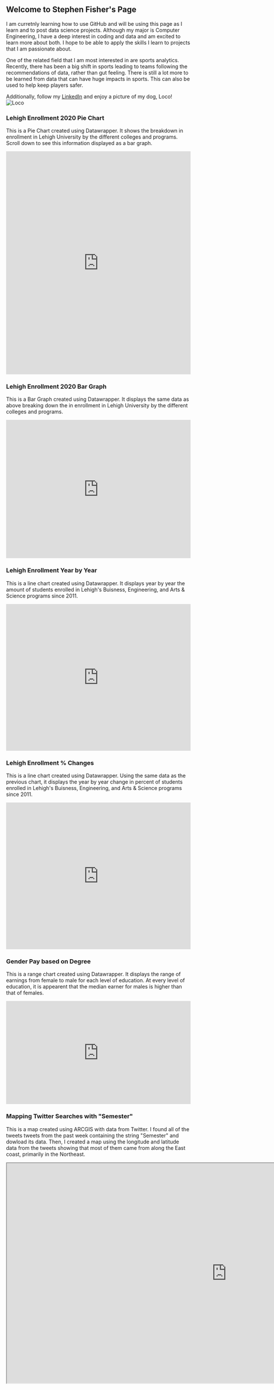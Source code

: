 ## Welcome to Stephen Fisher's Page

I am curretnly learning how to use GitHub and will be using this page as I learn and to post data science projects. Although my major is Computer Engineering, I have a deep interest in coding and data and am excited to learn more about both.  I hope to be able to apply the skills I learn to projects that I am passionate about.

One of the related field that I am most interested in are sports analytics.  Recently, there has been a big shift in sports leading to teams following the recommendations of data, rather than gut feeling.  There is still a lot more to be learned from data that can have huge impacts in sports. This can also be used to help keep players safer.

Additionally, follow my [LinkedIn](https://www.linkedin.com/in/stephenfisher123/) and enjoy a picture of my dog, Loco! ![Loco](https://i.ibb.co/RP3w320/IMG-4710.jpg) 



### Lehigh Enrollment 2020 Pie Chart
This is a Pie Chart created using Datawrapper.  It shows the breakdown in enrollment in Lehigh University by the different colleges and programs.  Scroll down to see this information displayed as a bar graph.
<iframe title="Lehigh Undergraduate Enrollment Spring 2020" aria-label="chart" id="datawrapper-chart-uuyQA" src="https://datawrapper.dwcdn.net/uuyQA/1/" scrolling="no" frameborder="0" style="width: 0; min-width: 100% !important; border: none;" height="608"></iframe><script type="text/javascript">!function(){"use strict";window.addEventListener("message",(function(a){if(void 0!==a.data["datawrapper-height"])for(var e in a.data["datawrapper-height"]){var t=document.getElementById("datawrapper-chart-"+e)||document.querySelector("iframe[src*='"+e+"']");t&&(t.style.height=a.data["datawrapper-height"][e]+"px")}}))}();
</script>



### Lehigh Enrollment 2020 Bar Graph
This is a Bar Graph created using Datawrapper.  It displays the same data as above breaking down the in enrollment in Lehigh University by the different colleges and programs.
<iframe title="Lehigh Undergraduate Enrollment Spring 2020" aria-label="Bar Chart" id="datawrapper-chart-bFsK1" src="https://datawrapper.dwcdn.net/bFsK1/1/" scrolling="no" frameborder="0" style="width: 0; min-width: 100% !important; border: none;" height="377"></iframe><script type="text/javascript">!function(){"use strict";window.addEventListener("message",(function(a){if(void 0!==a.data["datawrapper-height"])for(var e in a.data["datawrapper-height"]){var t=document.getElementById("datawrapper-chart-"+e)||document.querySelector("iframe[src*='"+e+"']");t&&(t.style.height=a.data["datawrapper-height"][e]+"px")}}))}();
</script>



### Lehigh Enrollment Year by Year
This is a line chart created using Datawrapper.  It displays year by year the amount of students enrolled in Lehigh's Buisness, Engineering, and Arts & Science programs since 2011.
<iframe title="Lehigh College's Enrollments" aria-label="Interactive line chart" id="datawrapper-chart-tdtw6" src="https://datawrapper.dwcdn.net/tdtw6/1/" scrolling="no" frameborder="0" style="width: 0; min-width: 100% !important; border: none;" height="400"></iframe><script type="text/javascript">!function(){"use strict";window.addEventListener("message",(function(a){if(void 0!==a.data["datawrapper-height"])for(var e in a.data["datawrapper-height"]){var t=document.getElementById("datawrapper-chart-"+e)||document.querySelector("iframe[src*='"+e+"']");t&&(t.style.height=a.data["datawrapper-height"][e]+"px")}}))}();
</script>


### Lehigh Enrollment % Changes
This is a line chart created using Datawrapper.  Using the same data as the previous chart, it displays the year by year change in percent of students enrolled in Lehigh's Buisness, Engineering, and Arts & Science programs since 2011.
<iframe title="Lehigh College's Enrollment % Change" aria-label="Interactive line chart" id="datawrapper-chart-B1fZJ" src="https://datawrapper.dwcdn.net/B1fZJ/1/" scrolling="no" frameborder="0" style="width: 0; min-width: 100% !important; border: none;" height="400"></iframe><script type="text/javascript">!function(){"use strict";window.addEventListener("message",(function(a){if(void 0!==a.data["datawrapper-height"])for(var e in a.data["datawrapper-height"]){var t=document.getElementById("datawrapper-chart-"+e)||document.querySelector("iframe[src*='"+e+"']");t&&(t.style.height=a.data["datawrapper-height"][e]+"px")}}))}();
</script>




### Gender Pay based on Degree
This is a range chart created using Datawrapper.  It displays the range of earnings from female to male for each level of education.  At every level of education, it is appearent that the median earner for males is higher than that of females.
<iframe title="Male and Female Earnings by Degree" aria-label="Range Plot" id="datawrapper-chart-ZlpYV" src="https://datawrapper.dwcdn.net/ZlpYV/1/" scrolling="no" frameborder="0" style="width: 0; min-width: 100% !important; border: none;" height="281"></iframe><script type="text/javascript">!function(){"use strict";window.addEventListener("message",(function(a){if(void 0!==a.data["datawrapper-height"])for(var e in a.data["datawrapper-height"]){var t=document.getElementById("datawrapper-chart-"+e)||document.querySelector("iframe[src*='"+e+"']");t&&(t.style.height=a.data["datawrapper-height"][e]+"px")}}))}();
</script>



### Mapping Twitter Searches with "Semester"
This is a map created using ARCGIS with data from Twitter.  I found all of the tweets tweets from the past week containing the string "Semester" and dowload its data.  Then, I created a map using the longitude and latitude data from the tweets showing that most of them came from along the East coast, primarily in the Northeast.
<iframe src="https://lu.maps.arcgis.com/home/webmap/viewer.html?webmap=aedc2f2776ea41dea2ca0450e3aac3dc" width="1200" height="600"></iframe>
